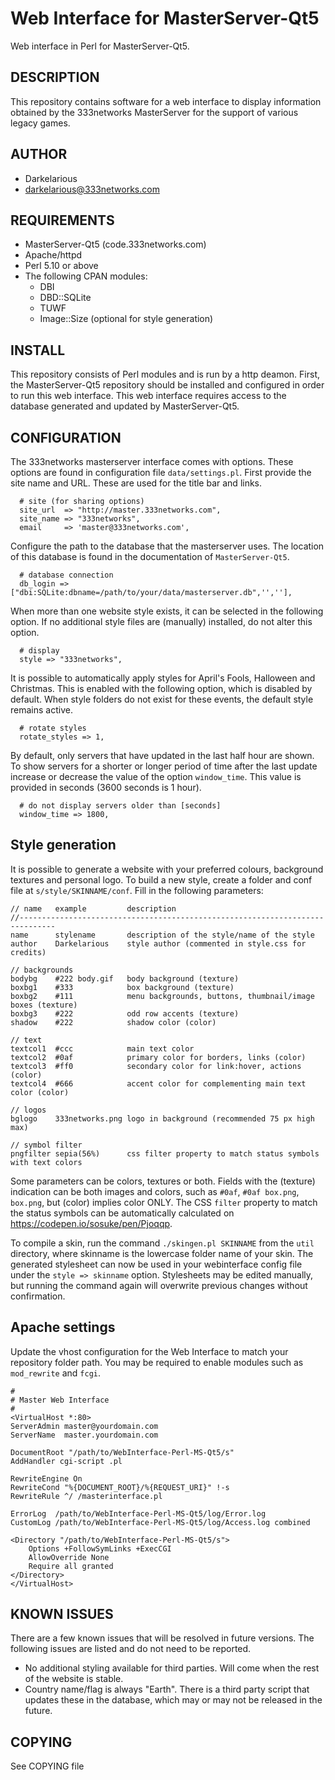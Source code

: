 # Web Interface for MasterServer-Qt5
Web interface in Perl for MasterServer-Qt5.

## DESCRIPTION
This repository contains software for a web interface to display information obtained by the 333networks MasterServer for the support of various legacy games. 

## AUTHOR
* Darkelarious
* darkelarious@333networks.com

## REQUIREMENTS
* MasterServer-Qt5 (code.333networks.com)
* Apache/httpd
* Perl 5.10 or above
* The following CPAN modules:
    * DBI
    * DBD::SQLite
    * TUWF
    * Image::Size (optional for style generation)

## INSTALL
This repository consists of Perl modules and is run by a http deamon. First, the MasterServer-Qt5 repository should be installed and configured in order to run this web interface. This web interface requires access to the database generated and updated by MasterServer-Qt5.

## CONFIGURATION
The 333networks masterserver interface comes with options. These options are found in configuration file `data/settings.pl`. First provide the site name and URL. These are used for the title bar and links.
```
  # site (for sharing options)
  site_url  => "http://master.333networks.com",
  site_name => "333networks",
  email     => 'master@333networks.com',
```

Configure the path to the database that the masterserver uses. The location of this database is found in the documentation of `MasterServer-Qt5`.
```
  # database connection
  db_login => ["dbi:SQLite:dbname=/path/to/your/data/masterserver.db",'',''],
```

When more than one website style exists, it can be selected in the following option. If no additional style files are (manually) installed, do not alter this option.
```
  # display
  style => "333networks",
```

It is possible to automatically apply styles for April's Fools, Halloween and Christmas. This is enabled with the following option, which is disabled by default. When style folders do not exist for these events, the default style remains active.
```
  # rotate styles
  rotate_styles => 1,
```

By default, only servers that have updated in the last half hour are shown. To show servers for a shorter or longer period of time after the last update increase or decrease the value of the option `window_time`. This value is provided in seconds (3600 seconds is 1 hour).
```
  # do not display servers older than [seconds]
  window_time => 1800,
```

## Style generation
It is possible to generate a website with your preferred colours, background textures and personal logo. To build a new style, create a folder and conf file at `s/style/SKINNAME/conf`. Fill in the following parameters:
```
// name   example         description
//------------------------------------------------------------------------------
name      stylename       description of the style/name of the style
author    Darkelarious    style author (commented in style.css for credits)

// backgrounds
bodybg    #222 body.gif   body background (texture)
boxbg1    #333            box background (texture)
boxbg2    #111            menu backgrounds, buttons, thumbnail/image boxes (texture)
boxbg3    #222            odd row accents (texture)
shadow    #222            shadow color (color)

// text
textcol1  #ccc            main text color
textcol2  #0af            primary color for borders, links (color)
textcol3  #ff0            secondary color for link:hover, actions (color)
textcol4  #666            accent color for complementing main text color (color)

// logos
bglogo    333networks.png logo in background (recommended 75 px high max)

// symbol filter
pngfilter sepia(56%)      css filter property to match status symbols with text colors
```

Some parameters can be colors, textures or both. Fields with the (texture) indication can be both images and colors, such as `#0af`, `#0af box.png`, `box.png`, but (color) implies color ONLY. The CSS `filter` property to match the status symbols can be automatically calculated on <https://codepen.io/sosuke/pen/Pjoqqp>.  

To compile a skin, run the command `./skingen.pl SKINNAME` from the `util` directory, where skinname is the lowercase folder name of your skin. The generated stylesheet can now be used in your webinterface config file under the `style => skinname` option. Stylesheets may be edited manually, but running the command again will overwrite previous changes without confirmation.

## Apache settings
Update the vhost configuration for the Web Interface to match your repository folder path. You may be required to enable modules such as `mod_rewrite` and `fcgi`.

```
#
# Master Web Interface
#
<VirtualHost *:80>
ServerAdmin master@yourdomain.com
ServerName  master.yourdomain.com

DocumentRoot "/path/to/WebInterface-Perl-MS-Qt5/s"
AddHandler cgi-script .pl

RewriteEngine On
RewriteCond "%{DOCUMENT_ROOT}/%{REQUEST_URI}" !-s
RewriteRule ^/ /masterinterface.pl

ErrorLog  /path/to/WebInterface-Perl-MS-Qt5/log/Error.log
CustomLog /path/to/WebInterface-Perl-MS-Qt5/log/Access.log combined

<Directory "/path/to/WebInterface-Perl-MS-Qt5/s">
    Options +FollowSymLinks +ExecCGI
    AllowOverride None
    Require all granted
</Directory>
</VirtualHost>
```

## KNOWN ISSUES
There are a few known issues that will be resolved in future versions. The following issues are listed and do not need to be reported.
* No additional styling available for third parties. Will come when the rest of the website is stable.
* Country name/flag is always "Earth". There is a third party script that updates these in the database, which may or may not be released in the future.

## COPYING
See COPYING file
